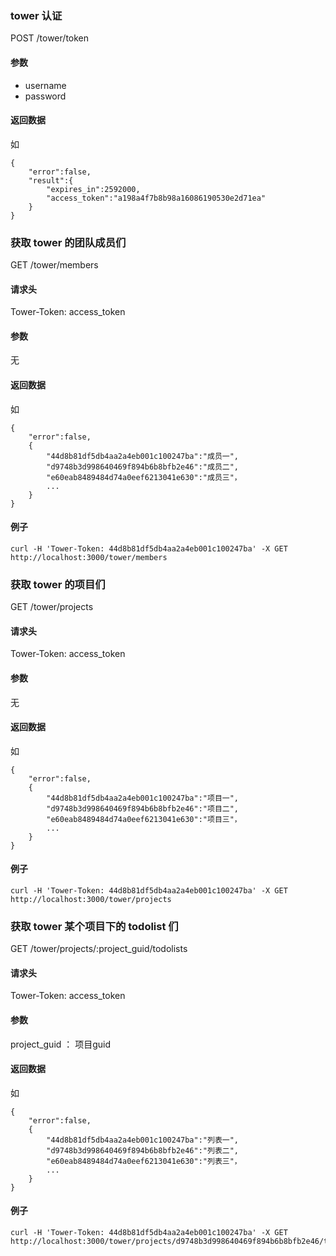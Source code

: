 <!--Meta
category:DTask
title:Tower 接口
DO NOT Delete Meta Above -->


### tower 认证

POST /tower/token

#### 参数
* username
* password

#### 返回数据
如
```
{
	"error":false,
	"result":{
		"expires_in":2592000,
		"access_token":"a198a4f7b8b98a16086190530e2d71ea"
	}
}
```

### 获取 tower 的团队成员们
GET /tower/members

#### 请求头
Tower-Token: access_token

#### 参数
无

#### 返回数据
如
```
{
	"error":false,
	{
		"44d8b81df5db4aa2a4eb001c100247ba":"成员一",
		"d9748b3d998640469f894b6b8bfb2e46":"成员二",
		"e60eab8489484d74a0eef6213041e630":"成员三"，
		...
	}
}

```

#### 例子
```
curl -H 'Tower-Token: 44d8b81df5db4aa2a4eb001c100247ba' -X GET http://localhost:3000/tower/members
```

### 获取 tower 的项目们
GET /tower/projects

#### 请求头
Tower-Token: access_token

#### 参数
无

#### 返回数据
如
```
{
	"error":false,
	{
		"44d8b81df5db4aa2a4eb001c100247ba":"项目一",
		"d9748b3d998640469f894b6b8bfb2e46":"项目二",
		"e60eab8489484d74a0eef6213041e630":"项目三"，
		...
	}
}

```


#### 例子
```
curl -H 'Tower-Token: 44d8b81df5db4aa2a4eb001c100247ba' -X GET http://localhost:3000/tower/projects
```

### 获取 tower 某个项目下的 todolist 们

GET /tower/projects/:project_guid/todolists

#### 请求头
Tower-Token: access_token

#### 参数
project_guid ： 项目guid

#### 返回数据
如
```
{
	"error":false,
	{
		"44d8b81df5db4aa2a4eb001c100247ba":"列表一",
		"d9748b3d998640469f894b6b8bfb2e46":"列表二",
		"e60eab8489484d74a0eef6213041e630":"列表三"，
		...
	}
}

```


#### 例子
```
curl -H 'Tower-Token: 44d8b81df5db4aa2a4eb001c100247ba' -X GET http://localhost:3000/tower/projects/d9748b3d998640469f894b6b8bfb2e46/todolists
```